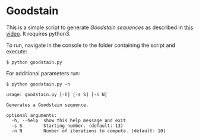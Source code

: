 # Goodstain

This is a simple script to generate *Goodstain sequences* as described in [this video](https://www.youtube.com/watch?v=oBOZ2WroiVY). It requires python3.

To run, navigate in the console to the folder containing the script and execute:

```
$ python goodstain.py
```

For additional parameters run:

```
$ python goodstain.py -h
```
```
usage: goodstain.py [-h] [-s S] [-n N]

Generates a Goodstain sequence.

optional arguments:
  -h, --help  show this help message and exit
  -s S        Starting number. (default: 13)
  -n N        Number of iterations to compute. (default: 10)
```
